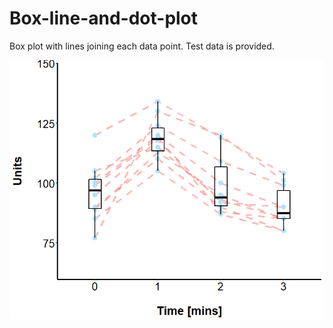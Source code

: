 # Box-line-and-dot-plot

Box plot with lines joining each data point. Test data is provided.


![graph](https://github.com/UK-Digital-Heart-Project/Box-line-and-dot-plot/blob/master/Box-line-and-dot-plot.png)
